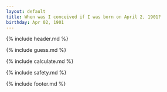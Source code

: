 ```yaml
---
layout: default
title: When was I conceived if I was born on April 2, 1901?
birthday: Apr 02, 1901
---
```


{% include header.md %}

{% include guess.md %}

{% include calculate.md %}

{% include safety.md %}

{% include footer.md %}



